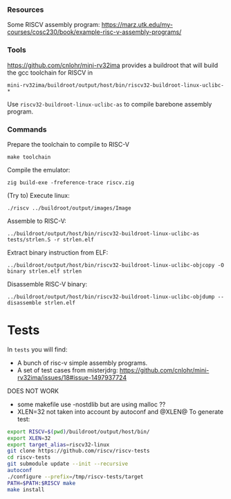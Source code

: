 ### Resources

Some RISCV assembly program: https://marz.utk.edu/my-courses/cosc230/book/example-risc-v-assembly-programs/

### Tools

https://github.com/cnlohr/mini-rv32ima provides a buildroot that will build the gcc toolchain for RISCV in
```
mini-rv32ima/buildroot/output/host/bin/riscv32-buildroot-linux-uclibc-*
```

Use `riscv32-buildroot-linux-uclibc-as` to compile barebone assembly program.

### Commands

Prepare the toolchain to compile to RISC-V
```
make toolchain
```

Compile the emulator:
```
zig build-exe -freference-trace riscv.zig
```

(Try to) Execute linux:
```
./riscv ../buildroot/output/images/Image
```

Assemble to RISC-V:
```
../buildroot/output/host/bin/riscv32-buildroot-linux-uclibc-as tests/strlen.S -r strlen.elf
```

Extract binary instruction from ELF:
```
../buildroot/output/host/bin/riscv32-buildroot-linux-uclibc-objcopy -O binary strlen.elf strlen
```

Disassemble RISC-V binary:
```
../buildroot/output/host/bin/riscv32-buildroot-linux-uclibc-objdump --disassemble strlen.elf
```

# Tests

In `tests` you will find:
- A bunch of risc-v simple assembly programs.
- A set of test cases from misterjdrg: https://github.com/cnlohr/mini-rv32ima/issues/18#issue-1497937724


DOES NOT WORK
  - some makefile use -nostdlib but are using malloc ??
  - XLEN=32 not taken into account by autoconf and @XLEN@
To generate test:
```bash
export RISCV=$(pwd)/buildroot/output/host/bin/
export XLEN=32
export target_alias=riscv32-linux
git clone https://github.com/riscv/riscv-tests
cd riscv-tests
git submodule update --init --recursive
autoconf
./configure --prefix=/tmp/riscv-tests/target
PATH=$PATH:$RISCV make
make install
```